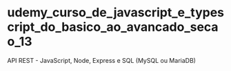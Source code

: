 # udemy_curso_de_javascript_e_typescript_do_basico_ao_avancado_secao_13
API REST - JavaScript, Node, Express e SQL (MySQL ou MariaDB)
